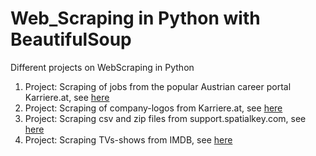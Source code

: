 # Web_Scraping in Python with BeautifulSoup
Different projects on WebScraping in Python
1. Project: Scraping of jobs from the popular Austrian career portal Karriere.at, see [here](https://github.com/ThomasD96/Web_Scraping_projects/blob/master/Webscraping%20(Karriere.at).ipynb)
2. Project: Scraping of company-logos from Karriere.at, see [here](https://github.com/ThomasD96/Web_Scraping_projects/blob/master/ImageScraping%20(Karriere.at).ipynb)
3. Project: Scraping csv and zip files from support.spatialkey.com, see [here](https://github.com/ThomasD96/Web_Scraping_projects/blob/master/Scrape%20csv%20and%20zip-data%20from%20websites.ipynb)
4. Project: Scraping TVs-shows from IMDB, see [here](https://github.com/ThomasD96/Web_Scraping_projects/blob/master/IMBD_movie_scraping.ipynb)
